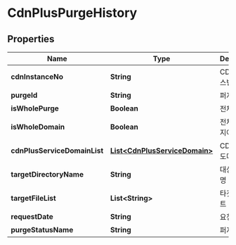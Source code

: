 
# CdnPlusPurgeHistory

## Properties
Name | Type | Description | Notes
------------ | ------------- | ------------- | -------------
**cdnInstanceNo** | **String** | CDN인스턴스번호 |  [optional]
**purgeId** | **String** | 퍼지ID |  [optional]
**isWholePurge** | **Boolean** | 전체퍼지여부 |  [optional]
**isWholeDomain** | **Boolean** | 전체도메인퍼지여부 |  [optional]
**cdnPlusServiceDomainList** | [**List&lt;CdnPlusServiceDomain&gt;**](CdnPlusServiceDomain.md) | CDN+서비스도메인리스트 |  [optional]
**targetDirectoryName** | **String** | 대상디렉토리명 |  [optional]
**targetFileList** | **List&lt;String&gt;** | 타겟파일리스트 |  [optional]
**requestDate** | **String** | 요청날짜 |  [optional]
**purgeStatusName** | **String** | 퍼지상태 |  [optional]



